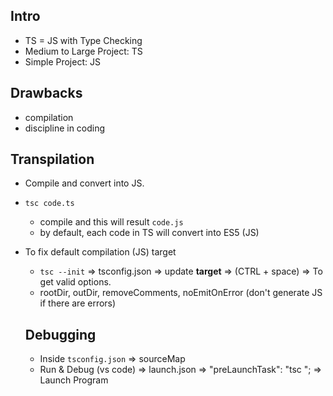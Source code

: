 ## Intro
- TS = JS with Type Checking
- Medium to Large Project: TS
- Simple Project: JS

## Drawbacks
- compilation
- discipline in coding

## Transpilation
- Compile and convert into JS.
- `tsc code.ts`
  - compile and this will result `code.js`
  - by default, each code in TS will convert into ES5 (JS)
- To fix default compilation (JS) target
  - `tsc --init` => tsconfig.json => update **target** => (CTRL + space) => To get valid options.
  - rootDir, outDir, removeComments, noEmitOnError (don't generate JS if there are errors)

  ## Debugging
  - Inside `tsconfig.json` => sourceMap
  - Run & Debug (vs code) => launch.json => "preLaunchTask": "tsc "; => Launch Program
